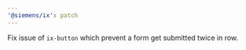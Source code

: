 ```yaml
---
'@siemens/ix': patch
---
```


Fix issue of `ix-button` which prevent a form get submitted twice in row.
